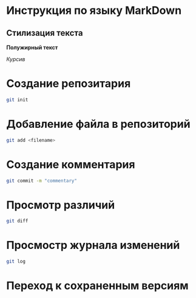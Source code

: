 # Инструкция по языку MarkDown

## Стилизация текста

**Полужирный текст**

*Курсив*


# Создание репозитария
```sh
git init
```

# Добавление файла в репозиторий
```sh
git add <filename>
```

# Создание комментария
```sh
git commit -m "commentary"
```

# Просмотр различий
```sh
git diff
```

# Просмостр журнала изменений
```sh
git log
```

# Переход к сохраненным версиям
